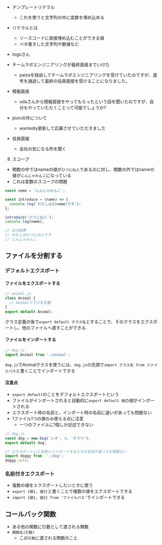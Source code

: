 - テンプレートリテラル
  - これを使うと文字列の中に変数を埋め込める
- リテラルとは
  - ソースコードに直接埋め込むことができる値
  - ベタ書きした文字列や数値など


- togoさん
- チームラボエンジニアリングが最終面接までいけた
  - paizaを経由してチームラボエンジニアリングを受けていたのですが、選考を通過して最終の役員面接を受けることになりました。
- 模擬面接
  - udaさんから模擬面接をやってもらったという話を聞いたのですが、自分もやっていただくことって可能でしょうか?
- pixivの件について
  - wantedly更新して応募させていただきました

- 役員面接
  - 会社の気になる所を聞く
  
8. スコープ

- 関数の中ではnameの値が`ひつじ仙人`であるのに対し、関数の外ではnameの値が`にんじゃわんこ`になっている
- これは変数のスコープの問題

```js
const name = 'にんじゃわんこ';

const introduce = (name) => {
  console.log(`わたしは${name}です`);
};

introduce('ひつじ仙人');
console.log(name);

// 出力結果
// わたしはひつじ仙人です
// にんじゃわんこ
```

## ファイルを分割する
### デフォルトエクスポート
#### ファイルをエクスポートする

```js
// animal.js
class Animal {
  // Animalクラスを定義
}
export default Animal;
```

クラス定義の後で`export default クラス名`とすることで、そのクラスをエクスポートし、他のファイルへ渡すことができる.

#### ファイルをインポートする

```js
// dog.js
import Animal from './animal';

```
`dog.js`でAnimalクラスを使うには、`dog.js`の先頭で`import クラス名 from ファイルパス`と書くことでインポートできる

#### 注意点

- `export default`のことをデフォルトエクスポートという
- ファイルがインポートされると自動的に`export default 値`の値がインポートされる
- エクスポート時の名前と、インポート時の名前に違いがあっても問題ない
- 1ファイル1つの値のみ使える点に注意
  - 一つのファイルに1個しか記述できない

```js
// dog.js
const dog = new Dog('レオ', 4, 'チワワ');
export default dog;

// エクスポートした名前とインポートするときの名前が違っても問題ない
import doggy from  './dog';
doggy.info;
```

### 名前付きエクスポート

- 複数の値をエクスポートしたいときに使う
- `export {値1, 値2}`と書くことで複数の値をエクスポートできる
- `import {値1, 値2} from 'ファイルパス'`でインポートできる

## コールバック関数

- ある他の関数に引数として渡される関数
- `関数名(引数)`
  - この`引数`に渡される関数のこと
